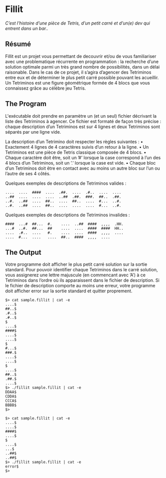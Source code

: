 # Fillit
*C’est l’histoire d’une pièce de Tetris, d’un petit carré et d’un(e) dev qui entrent dans un bar..*

## Résumé
Fillit est un projet vous permettant de decouvrir et/ou de vous familiariser avec une problematique récurrente
en programmation : la recherche d’une solution optimale parmi un très grand nombre de possibilités, 
dans un délai raisonable. Dans le cas de ce projet, il s’agira d’agencer des Tetriminos entre eux et de déterminer 
le plus petit carré possible pouvant les acueillir.
Un Tetriminos est une figure géométrique formée de 4 blocs que vous connaissez grâce au célèbre jeu Tetris.

## The Program

L'exécutable doit prendre en paramètre un (et un seul) fichier décrivant la liste
des Tetriminos à agencer. Ce fichier est formaté de façon très précise : chaque description
d’un Tetriminos est sur 4 lignes et deux Tetriminos sont séparés par une ligne vide.

La description d’un Tetrimino doit respecter les règles suivantes :
• Exactement 4 lignes de 4 caractères suivis d’un retour à la ligne.
• Un Tetriminos est une pièce de Tetris classique composée de 4 blocs.
• Chaque caractère doit être, soit un ’#’ lorsque la case correspond à l’un des 4
blocs d’un Tetriminos, soit un ’.’ lorsque la case est vide.
• Chaque bloc d’un Tetriminos doit être en contact avec au moins un autre bloc
sur l’un ou l’autre de ses 4 côtés.

Quelques exemples de descriptions de Tetriminos valides :
```
....  ....  ####  ....  .##.  ....  .#..  ....  ....
..##  ....  ....  ....  ..##  .##.  ###.  ##..  .##.
..#.  ..##  ....  ##..  ....  ##..  ....  #...  ..#.
..#.  ..##  ....  ##..  ....  ....  ....  #...  ..#.
```

Quelques exemples de descriptions de Tetriminos invalides :
```
####  ...#  ##...  #.    ....  ..##  ####  ,,,,  .HH.
...#  ..#.  ##...  ##    ....  ....  ####  ####  HH..
....  .#..  ....   #.    ....  ....  ####  ,,,,  ....
....  #...  ....   ....  ##..  ####  ,,,,  ....
```

## The Output

Votre programme doit afficher le plus petit carré solution sur la sortie standard. Pour
pouvoir identifier chaque Tetriminos dans le carré solution, vous assignerez une lettre
majuscule (en commencant avec ’A’) à ce Tetriminos dans l’ordre où ils apparaissent
dans le fichier de description.
Si le fichier de description comporte au moins une erreur, votre programme doit afficher
error sur la sortie standard et quitter proprement.

```
$> cat sample.fillit | cat -e
....$
##..$
.#..$
.#..$
$
....$
####$
....$
....$
$
#...$
###.$
....$
....$
$
....$
##..$
.##.$
....$
$> ./fillit sample.fillit | cat -e
DDAA$
CDDA$
CCCA$
BBBB$
$>
```

```
$> cat sample.fillit | cat -e
....$
....$
####$
....$
$
....$
...$
..##$
..##$
$> ./fillit sample.fillit | cat -e
error$
$>
```
